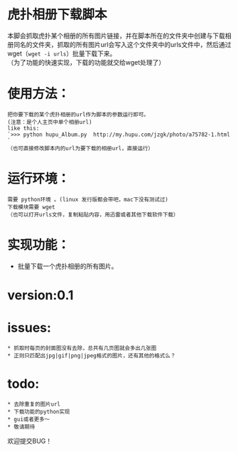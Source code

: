 虎扑相册下载脚本
===

本脚会抓取虎扑某个相册的所有图片链接，并在脚本所在的文件夹中创建与下载相册同名的文件夹，抓取的所有图片url会写入这个文件夹中的urls文件中，然后通过wget（`wget -i urls`）批量下载下来。  
（为了功能的快速实现，下载的功能就交给wget处理了）

# 使用方法：  
	把你要下载的某个虎扑相册的url作为脚本的参数运行即可。 
	(注意：是个人主页中单个相册url)  
	like this:  
	`>>> python hupu_Album.py  http://my.hupu.com/jzgk/photo/a75782-1.html `  
	（也可直接修改脚本内的url为要下载的相册url，直接运行）

# 运行环境：  
	需要 python环境 。(linux 发行版都会带吧，mac下没有测试过)  
	下载模块需要 wget   
	（也可以打开urls文件，复制粘贴内容，用迅雷或者其他下载软件下载）  
# 实现功能：  
 * 批量下载一个虎扑相册的所有图片。

# version:0.1

# issues:
	* 抓取时每页的封面图没有去除，总共有几页图就会多出几张图 
	* 正则只匹配出jpg|gif|png|jpeg格式的图片，还有其他的格式么？

# todo:
	* 去除重复的图片url
	* 下载功能的python实现
	* gui或者更多～
	* 敬请期待

 
欢迎提交BUG！